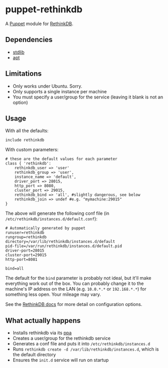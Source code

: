# puppet-rethinkdb
A [Puppet](https://puppetlabs.com/) module for
[RethinkDB](http://www.rethinkdb.com/).

## Dependencies
* [stdlib](https://github.com/puppetlabs/puppetlabs-stdlib)
* [apt](https://github.com/puppetlabs/puppetlabs-apt)

## Limitations
* Only works under Ubuntu. Sorry.
* Only supports a single instance per machine
* You must specify a user/group for the service (leaving it
  blank is not an option)

## Usage
With all the defaults:

```puppet
include rethinkdb
```

With custom parameters:

```puppet
# these are the default values for each parameter
class { 'rethinkdb':
	rethinkdb_user => 'user'
	rethinkdb_group => 'user',
	instance_name => 'default',
	driver_port => 28015,
	http_port => 8080,
	cluster_port => 29015,
	rethinkdb_bind => 'all', #slightly dangerous, see below
	rethinkdb_join => undef #e.g. "mymachine:29015"
}
```
The above will generate the following conf file
(in `/etc/rethinkdb/instances.d/default.conf`):

```
# Automatically generated by puppet
runuser=rethinkdb
rungroup=rethinkdb
directory=/var/lib/rethinkdb/instances.d/default
pid-file=/var/run/rethinkdb/instances.d/default.pid
driver-port=28015
cluster-port=29015
http-port=8081

bind=all
```

The default for the `bind` parameter is probably not ideal, but it'll
make everything work out of the box. You can probably change it to the
machine's IP address on the LAN (e.g. `10.0.*.*` or `192.168.*.*`) for
something less open. Your mileage may vary.

See the [RethinkDB docs](http://www.rethinkdb.com/docs/guides/startup/)
for more detail on configuration options.


## What actually happens
* Installs rethinkdb via its [ppa](http://www.rethinkdb.com/docs/install/)
* Creates a user/group for the rethinkdb service
* Generates a conf file and puts it into `/etc/rethinkdb/instances.d`
* Runs `rethinkdb create -d /var/lib/rethinkdb/instances.d`, which is
  the default directory
* Ensures the `init.d` service will run on startup

